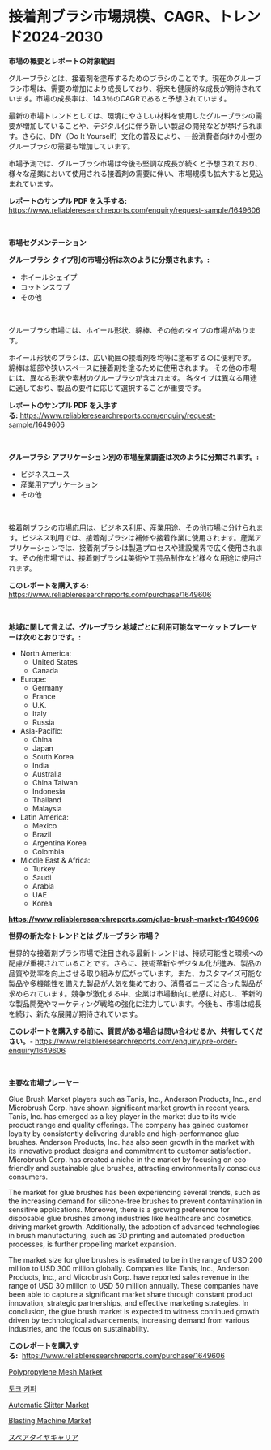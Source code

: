 <p><h1>接着剤ブラシ市場規模、CAGR、トレンド2024-2030</h1></p><p><strong>市場の概要とレポートの対象範囲</strong></p>
<p><p>グルーブラシとは、接着剤を塗布するためのブラシのことです。現在のグルーブラシ市場は、需要の増加により成長しており、将来も健康的な成長が期待されています。市場の成長率は、14.3％のCAGRであると予想されています。</p><p>最新の市場トレンドとしては、環境にやさしい材料を使用したグルーブラシの需要が増加していることや、デジタル化に伴う新しい製品の開発などが挙げられます。さらに、DIY（Do It Yourself）文化の普及により、一般消費者向けの小型のグルーブラシの需要も増加しています。</p><p>市場予測では、グルーブラシ市場は今後も堅調な成長が続くと予想されており、様々な産業において使用される接着剤の需要に伴い、市場規模も拡大すると見込まれています。</p></p>
<p><strong>レポートのサンプル PDF を入手する:</strong> <a href="https://www.reliableresearchreports.com/enquiry/request-sample/1649606">https://www.reliableresearchreports.com/enquiry/request-sample/1649606</a></p>
<p>&nbsp;</p>
<p><strong>市場セグメンテーション</strong></p>
<p><strong>グルーブラシ タイプ別の市場分析は次のように分類されます。:</strong></p>
<p><ul><li>ホイールシェイプ</li><li>コットンスワブ</li><li>その他</li></ul></p>
<p>&nbsp;</p>
<p><p>グルーブラシ市場には、ホイール形状、綿棒、その他のタイプの市場があります。 </p><p>ホイール形状のブラシは、広い範囲の接着剤を均等に塗布するのに便利です。 綿棒は細部や狭いスペースに接着剤を塗るために使用されます。 その他の市場には、異なる形状や素材のグルーブラシが含まれます。 各タイプは異なる用途に適しており、製品の要件に応じて選択することが重要です。</p></p>
<p><strong>レポートのサンプル PDF を入手する:</strong>&nbsp;<a href="https://www.reliableresearchreports.com/enquiry/request-sample/1649606">https://www.reliableresearchreports.com/enquiry/request-sample/1649606</a></p>
<p>&nbsp;</p>
<p><strong> グルーブラシ アプリケーション別の市場産業調査は次のように分類されます。:</strong></p>
<p><ul><li>ビジネスユース</li><li>産業用アプリケーション</li><li>その他</li></ul></p>
<p>&nbsp;</p>
<p><p>接着剤ブラシの市場応用は、ビジネス利用、産業用途、その他市場に分けられます。ビジネス利用では、接着剤ブラシは補修や接着作業に使用されます。産業アプリケーションでは、接着剤ブラシは製造プロセスや建設業界で広く使用されます。その他市場では、接着剤ブラシは美術や工芸品制作など様々な用途に使用されます。</p></p>
<p><strong>このレポートを購入する:</strong>&nbsp; <a href="https://www.reliableresearchreports.com/purchase/1649606">https://www.reliableresearchreports.com/purchase/1649606</a></p>
<p>&nbsp;</p>
<p><strong>地域に関して言えば、グルーブラシ 地域ごとに利用可能なマーケットプレーヤーは次のとおりです。:</strong></p>
<p><ul>
    <li>
        North America:
        <ul>
            <li>United States</li>
            <li>Canada</li>
        </ul>
    </li>
    <li>
        Europe:
        <ul>
            <li>Germany</li>
            <li>France</li>
            <li>U.K.</li>
            <li>Italy</li>
            <li>Russia</li>
        </ul>
    </li>
    <li>
        Asia-Pacific:
        <ul>
            <li>China</li>
            <li>Japan</li>
            <li>South Korea</li>
            <li>India</li>
            <li>Australia</li>
            <li>China Taiwan</li>
            <li>Indonesia</li>
            <li>Thailand</li>
            <li>Malaysia</li>
        </ul>
    </li>
    <li>
        Latin America:
        <ul>
            <li>Mexico</li>
            <li>Brazil</li>
            <li>Argentina Korea</li>
            <li>Colombia</li>
        </ul>
    </li>
    <li>
        Middle East & Africa:
        <ul>
            <li>Turkey</li>
            <li>Saudi</li>
            <li>Arabia</li>
            <li>UAE</li>
            <li>Korea</li>
        </ul>
    </li>
    </ul></p>
<p><strong><a href="https://www.reliableresearchreports.com/glue-brush-market-r1649606">https://www.reliableresearchreports.com/glue-brush-market-r1649606</a></strong>&nbsp;</p>
<p><strong>世界の新たなトレンドとは グルーブラシ 市場？</strong></p>
<p><p>世界的な接着剤ブラシ市場で注目される最新トレンドは、持続可能性と環境への配慮が重視されていることです。さらに、技術革新やデジタル化が進み、製品の品質や効率を向上させる取り組みが広がっています。また、カスタマイズ可能な製品や多機能性を備えた製品が人気を集めており、消費者ニーズに合った製品が求められています。競争が激化する中、企業は市場動向に敏感に対応し、革新的な製品開発やマーケティング戦略の強化に注力しています。今後も、市場は成長を続け、新たな展開が期待されています。</p></p>
<p><strong>このレポートを購入する前に、質問がある場合は問い合わせるか、共有してください。</strong>- <a href="https://www.reliableresearchreports.com/enquiry/pre-order-enquiry/1649606">https://www.reliableresearchreports.com/enquiry/pre-order-enquiry/1649606</a></p>
<p>&nbsp;</p>
<p><strong>主要な市場プレーヤー</strong></p>
<p><p>Glue Brush Market players such as Tanis, Inc., Anderson Products, Inc., and Microbrush Corp. have shown significant market growth in recent years. Tanis, Inc. has emerged as a key player in the market due to its wide product range and quality offerings. The company has gained customer loyalty by consistently delivering durable and high-performance glue brushes. Anderson Products, Inc. has also seen growth in the market with its innovative product designs and commitment to customer satisfaction. Microbrush Corp. has created a niche in the market by focusing on eco-friendly and sustainable glue brushes, attracting environmentally conscious consumers.</p><p>The market for glue brushes has been experiencing several trends, such as the increasing demand for silicone-free brushes to prevent contamination in sensitive applications. Moreover, there is a growing preference for disposable glue brushes among industries like healthcare and cosmetics, driving market growth. Additionally, the adoption of advanced technologies in brush manufacturing, such as 3D printing and automated production processes, is further propelling market expansion.</p><p>The market size for glue brushes is estimated to be in the range of USD 200 million to USD 300 million globally. Companies like Tanis, Inc., Anderson Products, Inc., and Microbrush Corp. have reported sales revenue in the range of USD 30 million to USD 50 million annually. These companies have been able to capture a significant market share through constant product innovation, strategic partnerships, and effective marketing strategies. In conclusion, the glue brush market is expected to witness continued growth driven by technological advancements, increasing demand from various industries, and the focus on sustainability.</p></p>
<p><strong>このレポートを購入する:</strong>&nbsp;&nbsp;<a href="https://www.reliableresearchreports.com/purchase/1649606">https://www.reliableresearchreports.com/purchase/1649606</a></p>
<p><p><a href="https://issuu.com/reportprime-2/docs/polypropylene-mesh-market-size-2030.pptx">Polypropylene Mesh Market</a></p><p><a href="https://github.com/Penelolack456456/Market-Research-Report-List-1/blob/main/315648626243.md">토크 키퍼</a></p><p><a href="https://github.com/provorikovar/Market-Research-Report-List-4/blob/main/automatic-slitter-market.md">Automatic Slitter Market</a></p><p><a href="https://view.publitas.com/reportprime-1/blasting-machine-market-size-market-outlook-and-market-forecast-2024-to-2031/">Blasting Machine Market</a></p><p><a href="https://github.com/cbigkbh02719/Market-Research-Report-List-1/blob/main/978981428675.md">スペアタイヤキャリア</a></p></p>